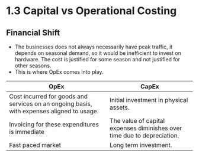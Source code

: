 # 1.3 Capital vs Operational Costing

## Financial Shift

- The businesses does not always necessarily have peak traffic, it depends on seasonal demand, so it would be inefficient to invest on hardware. The cost is justified for some season and not justified for other seasons.
- This is where OpEx comes into play.

| OpEx | CapEx |
| --- | --- |
| Cost incurred for goods and services on an ongoing basis, with expenses aligned to usage. | Initial investment in physical assets. |
| Invoicing for these expenditures is immediate | The value of capital expenses diminishes over time due to depreciation. |
| Fast paced market | Long term investment. |